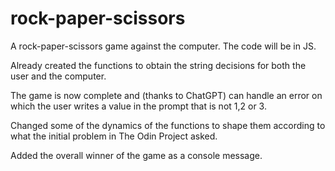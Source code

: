 # rock-paper-scissors

A rock-paper-scissors game against the computer. The code will be in JS.

Already created the functions to obtain the string decisions for both the user and the computer.

The game is now complete and (thanks to ChatGPT) can handle an error on which the user writes a value in the prompt that is not 1,2 or 3.

Changed some of the dynamics of the functions to shape them according to what the initial problem in The Odin Project asked.

Added the overall winner of the game as a console message.
